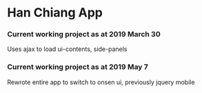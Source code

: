 # Han Chiang App

### Current working project as at 2019 March 30

Uses ajax to load ui-contents, side-panels

### Current working project as at 2019 May 7

Rewrote entire app to switch to onsen ui, previously jquery mobile
